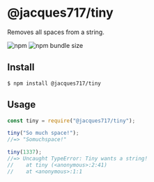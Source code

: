 # @jacques717/tiny

Removes all spaces from a string.

![npm](https://img.shields.io/npm/v/@jacques717/tiny)
![npm bundle size](https://img.shields.io/bundlephobia/min/tiny)

## Install

```
$ npm install @jacques717/tiny
```

## Usage

```js
const tiny = require("@jacques717/tiny");

tiny("So much space!");
//=> "Somuchspace!"

tiny(1337);
//=> Uncaught TypeError: Tiny wants a string!
//    at tiny (<anonymous>:2:41)
//    at <anonymous>:1:1
```
